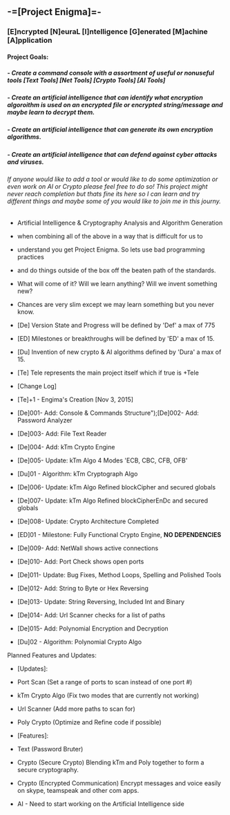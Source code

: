 ## -=[Project Enigma]=-
### [E]ncrypted [N]euraL [I]ntelligence [G]enerated [M]achine [A]pplication
#### Project Goals:
##### - Create a command console with a assortment of useful or nonuseful tools [Text Tools] [Net Tools] [Crypto Tools] [AI Tools]
##### - Create an artificial intelligence that can identify what encryption algoroithm is used on an encrypted file or encrypted string/message and maybe learn to decrypt them.
##### - Create an artificial intelligence that can generate its own encryption algorithms.
##### - Create an artificial intelligence that can defend against cyber attacks and viruses.

###### If anyone would like to add a tool or would like to do some optimization or even work on AI or Crypto please feel free to do so! This project might never reach completion but thats fine its here so I can learn and try different things and maybe some of you would like to join me in this journy.

 * Artificial Intelligence & Cryptography Analysis and Algorithm Generation
 * when combining all of the above in a way that is difficult for us to
 * understand you get Project Enigma. So lets use bad programming practices
 * and do things outside of the box off the beaten path of the standards.
 * What will come of it? Will we learn anything? Will we invent something new?
 * Chances are very slim except we may learn something but you never know.
 
* [De] Version State and Progress will be defined by 'Def' a max of 775
* [ED] Milestones or breakthroughs will be defined by 'ED' a max of 15.
* [Du] Invention of new crypto & AI algorithms defined by 'Dura' a max of 15.
* [Te] Tele represents the main project itself which if true is +Tele

* [Change Log]
* [Te]+1 - Engima's Creation [Nov 3, 2015]
* [De]001- Add: Console & Commands Structure");[De]002- Add: Password Analyzer
* [De]003- Add: File Text Reader
* [De]004- Add: kTm Crypto Engine
* [De]005- Update: kTm Algo 4 Modes 'ECB, CBC, CFB, OFB'
* [Du]01 - Algorithm: kTm Cryptograph Algo
* [De]006- Update: kTm Algo Refined blockCipher and secured globals
* [De]007- Update: kTm Algo Refined blockCipherEnDc and secured globals
* [De]008- Update: Crypto Architecture Completed
* [ED]01 - Milestone: Fully Functional Crypto Engine, **NO DEPENDENCIES**
* [De]009- Add: NetWall shows active connections
* [De]010- Add: Port Check shows open ports
* [De]011- Update: Bug Fixes, Method Loops, Spelling and Polished Tools
* [De]012- Add: String to Byte or Hex Reversing
* [De]013- Update: String Reversing, Included Int and Binary
* [De]014- Add: Url Scanner checks for a list of paths
* [De]015- Add: Polynomial Encryption and Decryption
* [Du]02 - Algorithm: Polynomial Crypto Algo

Planned Features and Updates:
  - [Updates]:
  - Port Scan (Set a range of ports to scan instead of one port #)
  - kTm Crypto Algo (Fix two modes that are currently not working)
  - Url Scanner (Add more paths to scan for)
  - Poly Crypto (Optimize and Refine code if possible)
  
  - [Features]:
  - Text (Password Bruter)
  - Crypto (Secure Crypto) Blending kTm and Poly together to form a secure cryptography.
  - Crypto (Encrypted Communication) Encrypt messages and voice easily on skype, teamspeak and other com apps.
  - AI - Need to start working on the Artificial Intelligence side
